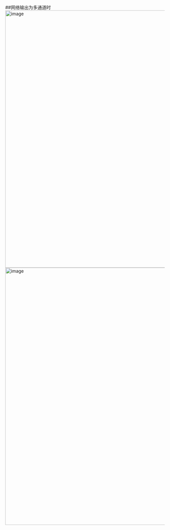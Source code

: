 ##网络输出为多通道时
<img width="814" alt="image" src="https://user-images.githubusercontent.com/63939745/188107656-e5ca4885-b7b7-4e1d-9e70-cd377b852e8c.png">
<img width="814" alt="image" src="https://user-images.githubusercontent.com/63939745/188107957-e7932fde-ea4c-4b87-8ae4-588155bf3030.png">

